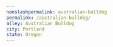 ```yaml
---
﻿nonslashpermalink: australian-bulldog
permalink: /australian-bulldog/
alley: Australian Bulldog
city: Portland
state: Oregon
---
```

